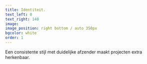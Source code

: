 ```yaml
---
title: Identiteit.
text_left: 0
text_right: 140
image:
image_position: right bottom / auto 350px
bgcolor: white
order: 1
---
```


Een consistente stijl met duidelijke afzender maakt projecten extra herkenbaar.